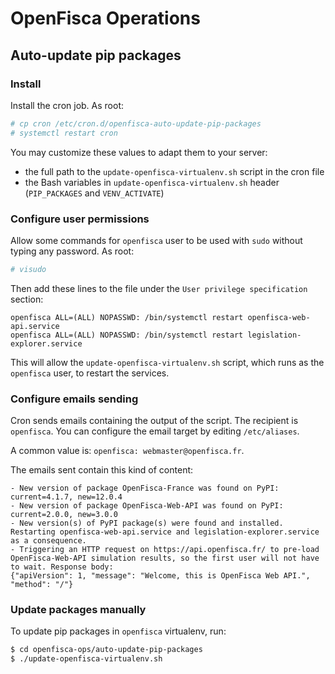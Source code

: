 # OpenFisca Operations

## Auto-update pip packages

### Install

Install the cron job. As root:

```bash
# cp cron /etc/cron.d/openfisca-auto-update-pip-packages
# systemctl restart cron
```

You may customize these values to adapt them to your server:
- the full path to the `update-openfisca-virtualenv.sh` script in the cron file
- the Bash variables in `update-openfisca-virtualenv.sh` header (`PIP_PACKAGES` and `VENV_ACTIVATE`)

### Configure user permissions

Allow some commands for `openfisca` user to be used with `sudo` without typing any password. As root:

```bash
# visudo
```

Then add these lines to the file under the `User privilege specification` section:

```
openfisca ALL=(ALL) NOPASSWD: /bin/systemctl restart openfisca-web-api.service
openfisca ALL=(ALL) NOPASSWD: /bin/systemctl restart legislation-explorer.service
```

This will allow the `update-openfisca-virtualenv.sh` script, which runs as the `openfisca` user, to restart the services.

### Configure emails sending

Cron sends emails containing the output of the script. The recipient is `openfisca`.
You can configure the email target by editing `/etc/aliases`.

A common value is: `openfisca: webmaster@openfisca.fr`.

The emails sent contain this kind of content:

```
- New version of package OpenFisca-France was found on PyPI: current=4.1.7, new=12.0.4
- New version of package OpenFisca-Web-API was found on PyPI: current=2.0.0, new=3.0.0
- New version(s) of PyPI package(s) were found and installed. Restarting openfisca-web-api.service and legislation-explorer.service as a consequence.
- Triggering an HTTP request on https://api.openfisca.fr/ to pre-load OpenFisca-Web-API simulation results, so the first user will not have to wait. Response body:
{"apiVersion": 1, "message": "Welcome, this is OpenFisca Web API.", "method": "/"}
```

### Update packages manually

To update pip packages in `openfisca` virtualenv, run:

```bash
$ cd openfisca-ops/auto-update-pip-packages
$ ./update-openfisca-virtualenv.sh
```
